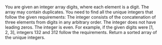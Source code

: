 You are given an integer array digits, where each element is a digit. The array may contain duplicates.
You need to find all the unique integers that follow the given requirements:
The integer consists of the concatenation of three elements from digits in any arbitrary order.
The integer does not have leading zeros.
The integer is even.
For example, if the given digits were [1, 2, 3], integers 132 and 312 follow the requirements.
Return a sorted array of the unique integers.
